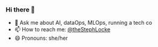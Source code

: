 ### Hi there 👋

<!--
- 🔭 I’m currently working on ...
- 🌱 I’m currently learning ...
- 🤔 I’m looking for help with ...
-->

- 💬 Ask me about AI, dataOps, MLOps, running a tech co
- 📫 How to reach me: [@theStephLocke](https://twitter.com/theStephLocke)
- 😄 Pronouns: she/her
